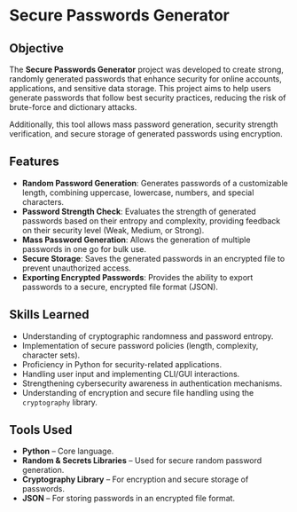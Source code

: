 # Secure Passwords Generator

## Objective  
The **Secure Passwords Generator** project was developed to create strong, randomly generated passwords that enhance security for online accounts, applications, and sensitive data storage. This project aims to help users generate passwords that follow best security practices, reducing the risk of brute-force and dictionary attacks. 

Additionally, this tool allows mass password generation, security strength verification, and secure storage of generated passwords using encryption.

## Features
- **Random Password Generation**: Generates passwords of a customizable length, combining uppercase, lowercase, numbers, and special characters.
- **Password Strength Check**: Evaluates the strength of generated passwords based on their entropy and complexity, providing feedback on their security level (Weak, Medium, or Strong).
- **Mass Password Generation**: Allows the generation of multiple passwords in one go for bulk use.
- **Secure Storage**: Saves the generated passwords in an encrypted file to prevent unauthorized access.
- **Exporting Encrypted Passwords**: Provides the ability to export passwords to a secure, encrypted file format (JSON).

## Skills Learned  
- Understanding of cryptographic randomness and password entropy.  
- Implementation of secure password policies (length, complexity, character sets).  
- Proficiency in Python for security-related applications.  
- Handling user input and implementing CLI/GUI interactions.  
- Strengthening cybersecurity awareness in authentication mechanisms.  
- Understanding of encryption and secure file handling using the `cryptography` library.

## Tools Used  
- **Python** – Core language.
- **Random & Secrets Libraries** – Used for secure random password generation.  
- **Cryptography Library** – For encryption and secure storage of passwords.
- **JSON** – For storing passwords in an encrypted file format.
